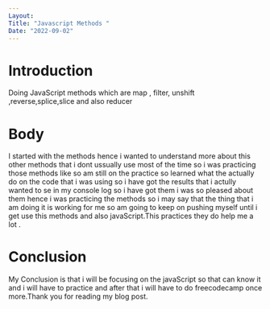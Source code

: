 ```yaml
---
Layout:
Title: "Javascript Methods "
Date: "2022-09-02"
---
```


# Introduction
Doing JavaScript methods which are map , filter, unshift ,reverse,splice,slice and also reducer

# Body

I started with the methods hence i wanted to understand more about this other methods that i dont ussually use most of the time so i was practicing those methods like so am still on the practice so learned what the actually do on the code that i was using so i have got the results that i actully wanted to se in my console log so i have got them i was so pleased about them hence i was practicing the methods so i may say that the thing that i am doing it is working for me so am going to keep on pushing myself until i get use this methods and also javaScript.This practices they do help me a lot .

# Conclusion 

My Conclusion is that i will be focusing on the javaScript so that can know it and i will have to practice and after that i will have to do freecodecamp once more.Thank you for reading my blog post.
